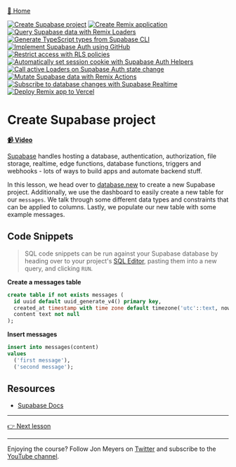 [🏡 Home](../README.md)

[![Create Supabase project](https://placehold.co/15x15/00ff00/00ff00.png)](../01-create-supabase-project/README.md)
[![Create Remix application](https://placehold.co/15x15/555555/555555.png)](../02-create-remix-application/README.md)
[![Query Supabase data with Remix Loaders](https://placehold.co/15x15/555555/555555.png)](../03-query-supabase-data-with-remix-loaders/README.md)
[![Generate TypeScript types from Supabase CLI](https://placehold.co/15x15/555555/555555.png)](../04-generate-typescript-types-from-supabase-cli/README.md)
[![Implement Supabase Auth using GitHub](https://placehold.co/15x15/555555/555555.png)](../05-implement-supabase-auth-using-github/README.md)
[![Restrict access with RLS policies](https://placehold.co/15x15/555555/555555.png)](../06-restrict-access-with-rls-policies/README.md)
[![Automatically set session cookie with Supabase Auth Helpers](https://placehold.co/15x15/555555/555555.png)](../07-automatically-set-session-cookie-with-supabase-auth-helpers/README.md)
[![Call active Loaders on Supabase Auth state change](https://placehold.co/15x15/555555/555555.png)](../08-call-active-loaders-on-supabase-auth-state-change/README.md)
[![Mutate Supabase data with Remix Actions](https://placehold.co/15x15/555555/555555.png)](../09-mutate-supabase-data-with-remix-actions/README.md)
[![Subscribe to database changes with Supabase Realtime](https://placehold.co/15x15/555555/555555.png)](../10-subscribe-to-database-changes-with-supabase-realtime/README.md)
[![Deploy Remix app to Vercel](https://placehold.co/15x15/555555/555555.png)](../11-deploy-remix-app-to-vercel/README.md)

# Create Supabase project

**[📹 Video](TODO)**

[Supabase](http://supabase.com?utm_source=egghead&utm_campaign=remix) handles hosting a database, authentication, authorization, file storage, realtime, edge functions, database functions, triggers and webhooks - lots of ways to build apps and automate backend stuff.

In this lesson, we head over to [database.new](https://database.new) to create a new Supabase project. Additionally, we use the dashboard to easily create a new table for our `messages`. We talk through some different data types and constraints that can be applied to columns. Lastly, we populate our new table with some example messages.

## Code Snippets

> SQL code snippets can be run against your Supabase database by heading over to your project's [SQL Editor](https://app.supabase.com/project/_/sql), pasting them into a new query, and clicking `RUN`.

**Create a messages table**

```sql
create table if not exists messages (
  id uuid default uuid_generate_v4() primary key,
  created_at timestamp with time zone default timezone('utc'::text, now()) not null,
  content text not null
);
```

**Insert messages**

```sql
insert into messages(content)
values
  ('first message'),
  ('second message');
```

## Resources

- [Supabase Docs](https://supabase.com/docs)

---

[👉 Next lesson](/02-create-remix-application/README.md)

---

Enjoying the course? Follow Jon Meyers on [Twitter](https://twitter.com/jonmeyers_io) and subscribe to the [YouTube channel](https://www.youtube.com/c/jonmeyers).
